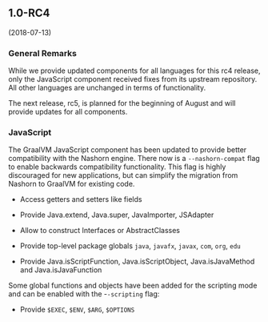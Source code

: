 ## 1.0-RC4
(2018-07-13)
### General Remarks
While we provide updated components for all languages for this rc4 release, only the JavaScript component received fixes from its upstream repository. All other languages are unchanged in terms of functionality.

The next release, rc5, is planned for the beginning of August and will provide updates for all components.

### JavaScript

The GraalVM JavaScript component has been updated to provide better compatibility with the Nashorn engine. There now is a `--nashorn-compat` flag to enable backwards compatibility functionality. This flag is highly discouraged for new applications, but can simplify the migration from Nashorn to GraalVM for existing code.

* Access getters and setters like fields
* Provide Java.extend, Java.super, JavaImporter, JSAdapter
* Allow to construct Interfaces or AbstractClasses
* Provide top-level package globals `java`, `javafx`, `javax`, `com`, `org`, `edu`

* Provide Java.isScriptFunction, Java.isScriptObject, Java.isJavaMethod and Java.isJavaFunction

Some global functions and objects have been added for the scripting mode and can be enabled with the -`-scripting` flag:

* Provide `$EXEC`, `$ENV`, `$ARG`, `$OPTIONS`
